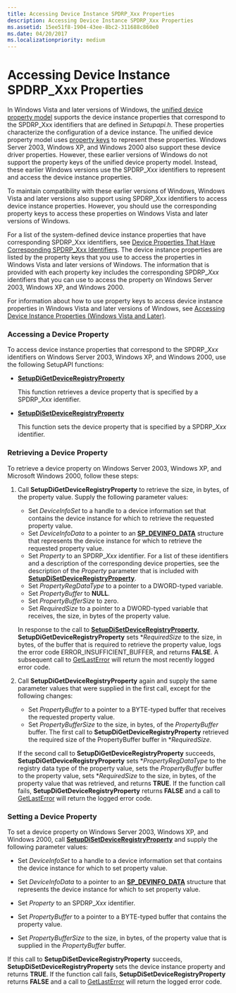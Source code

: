```yaml
---
title: Accessing Device Instance SPDRP_Xxx Properties
description: Accessing Device Instance SPDRP_Xxx Properties
ms.assetid: 15ee51f8-1904-43ee-8bc2-311688c860e0
ms.date: 04/20/2017
ms.localizationpriority: medium
---
```


# Accessing Device Instance SPDRP_Xxx Properties


In Windows Vista and later versions of Windows, the [unified device property model](unified-device-property-model--windows-vista-and-later-.md) supports the device instance properties that correspond to the SPDRP_Xxx identifiers that are defined in *Setupapi.h*. These properties characterize the configuration of a device instance. The unified device property model uses [property keys](property-keys.md) to represent these properties. Windows Server 2003, Windows XP, and Windows 2000 also support these device driver properties. However, these earlier versions of Windows do not support the property keys of the unified device property model. Instead, these earlier Windows versions use the SPDRP_*Xxx* identifiers to represent and access the device instance properties.

To maintain compatibility with these earlier versions of Windows, Windows Vista and later versions also support using SPDRP_Xxx identifiers to access device instance properties. However, you should use the corresponding property keys to access these properties on Windows Vista and later versions of Windows.

For a list of the system-defined device instance properties that have corresponding SPDRP_Xxx identifiers, see [Device Properties That Have Corresponding SPDRP_Xxx Identifiers](https://msdn.microsoft.com/library/windows/hardware/ff541469). The device instance properties are listed by the property keys that you use to access the properties in Windows Vista and later versions of Windows. The information that is provided with each property key includes the corresponding SPDRP_*Xxx* identifiers that you can use to access the property on Windows Server 2003, Windows XP, and Windows 2000.

For information about how to use property keys to access device instance properties in Windows Vista and later versions of Windows, see [Accessing Device Instance Properties (Windows Vista and Later)](accessing-device-instance-properties--windows-vista-and-later-.md).

### Accessing a Device Property

To access device instance properties that correspond to the SPDRP_*Xxx* identifiers on Windows Server 2003, Windows XP, and Windows 2000, use the following SetupAPI functions:

-   [**SetupDiGetDeviceRegistryProperty**](https://msdn.microsoft.com/library/windows/hardware/ff551967)

    This function retrieves a device property that is specified by a SPDRP_*Xxx* identifier.

-   [**SetupDiSetDeviceRegistryProperty**](https://msdn.microsoft.com/library/windows/hardware/ff552169)

    This function sets the device property that is specified by a SPDRP_*Xxx* identifier.

### Retrieving a Device Property

To retrieve a device property on Windows Server 2003, Windows XP, and Microsoft Windows 2000, follow these steps:

1.  Call **SetupDiGetDeviceRegistryProperty** to retrieve the size, in bytes, of the property value. Supply the following parameter values:

    -   Set *DeviceInfoSet* to a handle to a device information set that contains the device instance for which to retrieve the requested property value.
    -   Set *DeviceInfoData* to a pointer to an [**SP_DEVINFO_DATA**](https://msdn.microsoft.com/library/windows/hardware/ff552344) structure that represents the device instance for which to retrieve the requested property value.
    -   Set *Property* to an SPDRP_*Xxx* identifier. For a list of these identifiers and a description of the corresponding device properties, see the description of the *Property* parameter that is included with [**SetupDiSetDeviceRegistryProperty**](https://msdn.microsoft.com/library/windows/hardware/ff552169).
    -   Set *PropertyRegDataType* to a pointer to a DWORD-typed variable.
    -   Set *PropertyBuffer* to **NULL**.
    -   Set *PropertyBufferSize* to zero.
    -   Set *RequiredSize* to a pointer to a DWORD-typed variable that receives, the size, in bytes of the property value.

    In response to the call to [**SetupDiSetDeviceRegistryProperty**](https://msdn.microsoft.com/library/windows/hardware/ff552169), **SetupDiGetDeviceRegistryProperty** sets \**RequiredSize* to the size, in bytes, of the buffer that is required to retrieve the property value, logs the error code ERROR_INSUFFICIENT_BUFFER, and returns **FALSE**. A subsequent call to [GetLastError](http://go.microsoft.com/fwlink/p/?linkid=169416) will return the most recently logged error code.

2.  Call **SetupDiGetDeviceRegistryProperty** again and supply the same parameter values that were supplied in the first call, except for the following changes:

    -   Set *PropertyBuffer* to a pointer to a BYTE-typed buffer that receives the requested property value.
    -   Set *PropertyBufferSize* to the size, in bytes, of the *PropertyBuffer* buffer. The first call to **SetupDiGetDeviceRegistryProperty** retrieved the required size of the PropertyBuffer buffer in \**RequiredSize*.

    If the second call to **SetupDiGetDeviceRegistryProperty** succeeds, **SetupDiGetDeviceRegistryProperty** sets \**PropertyRegDataType* to the registry data type of the property value, sets the *PropertyBuffer* buffer to the property value, sets \**RequiredSize* to the size, in bytes, of the property value that was retrieved, and returns **TRUE**. If the function call fails, **SetupDiGetDeviceRegistryProperty** returns **FALSE** and a call to [GetLastError](http://go.microsoft.com/fwlink/p/?linkid=169416) will return the logged error code.

### Setting a Device Property

To set a device property on Windows Server 2003, Windows XP, and Windows 2000, call [**SetupDiSetDeviceRegistryProperty**](https://msdn.microsoft.com/library/windows/hardware/ff552169) and supply the following parameter values:

-   Set *DeviceInfoSet* to a handle to a device information set that contains the device instance for which to set property value.

-   Set *DeviceInfoData* to a pointer to an [**SP_DEVINFO_DATA**](https://msdn.microsoft.com/library/windows/hardware/ff552344) structure that represents the device instance for which to set property value.

-   Set *Property* to an SPDRP_*Xxx* identifier.

-   Set *PropertyBuffer* to a pointer to a BYTE-typed buffer that contains the property value.

-   Set *PropertyBufferSize* to the size, in bytes, of the property value that is supplied in the *PropertyBuffer* buffer.

If this call to **SetupDiSetDeviceRegistryProperty** succeeds, **SetupDiSetDeviceRegistryProperty** sets the device instance property and returns **TRUE**. If the function call fails, **SetupDiSetDeviceRegistryProperty** returns **FALSE** and a call to [GetLastError](http://go.microsoft.com/fwlink/p/?linkid=169416) will return the logged error code.

 

 





